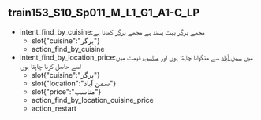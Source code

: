 ## train153_S10_Sp011_M_L1_G1_A1-C_LP
* intent_find_by_cuisine:مجھے [برگر](cuisine) بہت پسند ہے مجھے [برگر](cuisine) کھانا ہے
	- slot{"cuisine":"برگر"}
	- action_find_by_cuisine
* intent_find_by_location_price:میں [سمن آباد](location) سے منگوانا چاہتا ہوں اور [مناسب](price) قیمت میں اسے حاصل کرنا چاہتا ہوں
	- slot{"cuisine":"برگر"}
	- slot{"location":"سمن آباد"}
	- slot{"price":"مناسب"}
	- action_find_by_location_cuisine_price
	- action_restart